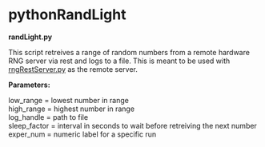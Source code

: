 # pythonRandLight
**randLight.py**<p>
  This script retreives a range of random numbers from a remote hardware RNG server via rest and logs to a file. This is meant to be used with [rngRestServer.py](https://github.com/deckerEnigmatic/rngRESTServer) as the remote server. <p>
    **Parameters:** <p>
      low_range = lowest number in range <br/>
      high_range = highest number in range <br/>
      log_handle = path to file <br/>
      sleep_factor = interval in seconds to wait before retreiving the next number </br>
      exper_num = numeric label for a specific run
